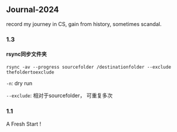 ## Journal-2024

record my journey in CS, gain from history, sometimes scandal.

### 1.3

#### rsync同步文件夹

```shell
rsync -av --progress sourcefolder /destinationfolder --exclude thefoldertoexclude
```

`-n`: dry run

`--exclude`: 相对于sourcefolder， 可重复多次

### 1.1

$\text{A Fresh Start !}$